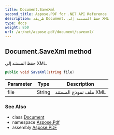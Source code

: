 ```yaml
---
title: Document.SaveXml
second_title: Aspose.PDF for .NET API Reference
description: طريقة Document. حفظ المستند إلى XML
type: docs
weight: 850
url: /ar/net/aspose.pdf/document/savexml/
---
```

## Document.SaveXml method

حفظ المستند إلى XML.

```csharp
public void SaveXml(string file)
```

| Parameter | Type | Description |
| --- | --- | --- |
| file | String | ملف نموذج المستند XML |

### See Also

* class [Document](../)
* namespace [Aspose.Pdf](../../../aspose.pdf/)
* assembly [Aspose.PDF](../../../)